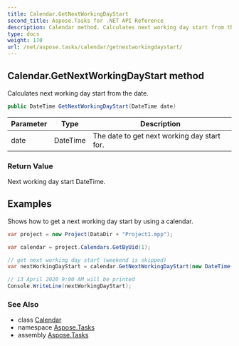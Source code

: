 ```yaml
---
title: Calendar.GetNextWorkingDayStart
second_title: Aspose.Tasks for .NET API Reference
description: Calendar method. Calculates next working day start from the date
type: docs
weight: 170
url: /net/aspose.tasks/calendar/getnextworkingdaystart/
---
```

## Calendar.GetNextWorkingDayStart method

Calculates next working day start from the date.

```csharp
public DateTime GetNextWorkingDayStart(DateTime date)
```

| Parameter | Type | Description |
| --- | --- | --- |
| date | DateTime | The date to get next working day start for. |

### Return Value

Next working day start DateTime.

## Examples

Shows how to get a next working day start by using a calendar.

```csharp
var project = new Project(DataDir + "Project1.mpp");

var calendar = project.Calendars.GetByUid(1);

// get next working day start (weekend is skipped)
var nextWorkingDayStart = calendar.GetNextWorkingDayStart(new DateTime(2020, 4, 10, 13, 0, 0));

// 13 April 2020 9:00 AM will be printed
Console.WriteLine(nextWorkingDayStart);
```

### See Also

* class [Calendar](../)
* namespace [Aspose.Tasks](../../calendar/)
* assembly [Aspose.Tasks](../../../)


